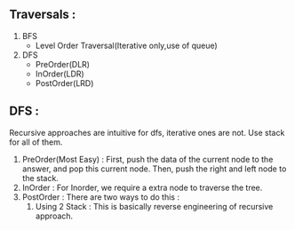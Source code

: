 ## Traversals : 

1. BFS
   - Level Order Traversal(Iterative only,use of queue)
2. DFS
   - PreOrder(DLR)
   - InOrder(LDR)
   - PostOrder(LRD)

## DFS : 
Recursive approaches are intuitive for dfs, iterative ones are not. 
Use stack for all of them.

1. PreOrder(Most Easy) : First, push the data of the current node to the answer, and pop this current node. Then, push the right and left node to the stack.
2. InOrder : For Inorder, we require a extra node to traverse the tree.
3. PostOrder : There are two ways to do this : 
   1. Using 2 Stack : This is basically reverse engineering of recursive approach.